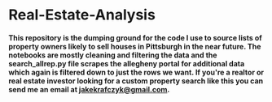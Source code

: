# Real-Estate-Analysis

#### This repository is the dumping ground for the code I use to source lists of property owners likely to sell houses in Pittsburgh in the near future. The notebooks are mostly cleaning and filtering the data and the search_allrep.py file scrapes the allegheny portal for additional data which again is filtered down to just the rows we want. If you're a realtor or real estate investor looking for a custom property search like this you can send me an email at jakekrafczyk@gmail.com.
